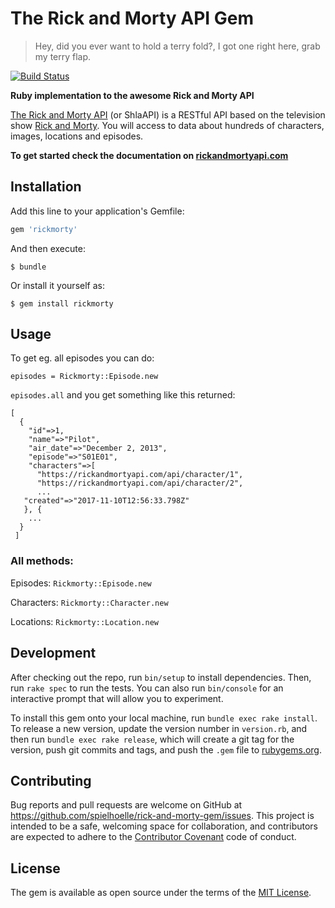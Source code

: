 
# The Rick and Morty API Gem

> Hey, did you ever want to hold a terry fold?,
>  I got one right here, grab my terry flap.

[![Build Status](https://api.travis-ci.org/spielhoelle/rick-and-morty-gem.svg?branch=master)](https://travis-ci.org/spielhoelle/rick-and-morty-gem)

**Ruby implementation to the awesome Rick and Morty API**

[The Rick and Morty API](https://rickandmortyapi.com) (or ShlaAPI) is a RESTful API based on the television show [Rick and Morty](https://www.adultswim.com/videos/rick-and-morty). You will access to data about hundreds of characters, images, locations and episodes.

**To get started check the documentation on [rickandmortyapi.com](https://rickandmortyapi.com/documentation)**

## Installation

Add this line to your application's Gemfile:

```ruby
gem 'rickmorty'
```

And then execute:

    $ bundle

Or install it yourself as:

    $ gem install rickmorty

## Usage
To get eg. all episodes you can do:

`episodes = Rickmorty::Episode.new`

`episodes.all`
and you get something like this returned:
```
[
  {
    "id"=>1,
    "name"=>"Pilot",
    "air_date"=>"December 2, 2013",
    "episode"=>"S01E01",
    "characters"=>[
      "https://rickandmortyapi.com/api/character/1",
      "https://rickandmortyapi.com/api/character/2",
      ...
   "created"=>"2017-11-10T12:56:33.798Z"
   }, {
    ...
  }
 ]
```

### All methods:

Episodes: `Rickmorty::Episode.new`

Characters: `Rickmorty::Character.new`

Locations: `Rickmorty::Location.new`

## Development

After checking out the repo, run `bin/setup` to install dependencies. Then, run `rake spec` to run the tests. You can also run `bin/console` for an interactive prompt that will allow you to experiment.

To install this gem onto your local machine, run `bundle exec rake install`. To release a new version, update the version number in `version.rb`, and then run `bundle exec rake release`, which will create a git tag for the version, push git commits and tags, and push the `.gem` file to [rubygems.org](https://rubygems.org).

## Contributing

Bug reports and pull requests are welcome on GitHub at https://github.com/spielhoelle/rick-and-morty-gem/issues. This project is intended to be a safe, welcoming space for collaboration, and contributors are expected to adhere to the [Contributor Covenant](http://contributor-covenant.org) code of conduct.


## License

The gem is available as open source under the terms of the [MIT License](http://opensource.org/licenses/MIT).
